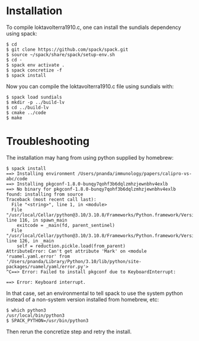 # Installation

To compile loktavolterra1910.c, one can install the sundials
dependency using spack:

```console
$ cd
$ git clone https://github.com/spack/spack.git
$ source ~/spack/share/spack/setup-env.sh
$ cd -
$ spack env activate .
$ spack concretize -f
$ spack install
```

Now you can compile the loktavolterra1910.c file using sundials with:

```console
$ spack load sundials
$ mkdir -p ../build-lv
$ cd ../build-lv
$ cmake ../code
$ make
```


# Troubleshooting

The installation may hang from using python supplied by homebrew:

```console
$ spack install
==> Installing environment /Users/pnanda/immunology/papers/calipro-vs-abc/code
==> Installing pkgconf-1.8.0-bunqy7qohf3b6dqlzmhzjewnbhv4exlb
==> No binary for pkgconf-1.8.0-bunqy7qohf3b6dqlzmhzjewnbhv4exlb found: installing from source
Traceback (most recent call last):
  File "<string>", line 1, in <module>
  File "/usr/local/Cellar/python@3.10/3.10.8/Frameworks/Python.framework/Versions/3.10/lib/python3.10/multiprocessing/spawn.py", line 116, in spawn_main
    exitcode = _main(fd, parent_sentinel)
  File "/usr/local/Cellar/python@3.10/3.10.8/Frameworks/Python.framework/Versions/3.10/lib/python3.10/multiprocessing/spawn.py", line 126, in _main
    self = reduction.pickle.load(from_parent)
AttributeError: Can't get attribute 'Mark' on <module 'ruamel.yaml.error' from '/Users/pnanda/Library/Python/3.10/lib/python/site-packages/ruamel/yaml/error.py'>
^C==> Error: Failed to install pkgconf due to KeyboardInterrupt: 

==> Error: Keyboard interrupt.
```

In that case, set an environmental to tell spack to use the system
python instead of a non-system version installed from homebrew, etc:

```console
$ which python3
/usr/local/bin/python3
$ SPACK_PYTHON=/usr/bin/python3
```

Then rerun the concretize step and retry the install.
